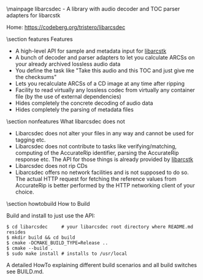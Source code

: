 \mainpage libarcsdec - A library with audio decoder and TOC parser adapters for libarcstk


Home: https://codeberg.org/tristero/libarcsdec


\section features Features

- A high-level API for sample and metadata input for [libarcstk][1]
- A bunch of decoder and parser adapters to let you calculate ARCSs on your
  already archived lossless audio data
- You define the task like "Take this audio and this TOC and just give me the
  checksums"
- Lets you recalculate ARCSs of a CD image at any time after ripping
- Facility to read virtually any lossless codec from virtually any
  container file (by the use of external dependencies)
- Hides completely the concrete decoding of audio data
- Hides completely the parsing of metadata files



\section nonfeatures What libarcsdec does not

- Libarcsdec does not alter your files in any way and cannot be used for tagging
  etc.
- Libarcsdec does not contribute to tasks like verifying/matching, computing of
  the AccurateRip identifier, parsing the AccurateRip response etc. The API for
  those things is already provided by [libarcstk][1]
- Libarcsdec does not rip CDs
- Libarcsdec offers no network facilities and is not supposed to do so. The
  actual HTTP request for fetching the reference values from AccurateRip is
  better performed by the HTTP networking client of your choice.



\section howtobuild How to Build

Build and install to just use the API:

	$ cd libarcsdec     # your libarcsdec root directory where README.md resides
	$ mkdir build && cd build
	$ cmake -DCMAKE_BUILD_TYPE=Release ..
	$ cmake --build .
	$ sudo make install # installs to /usr/local

A detailed HowTo explaining different build scenarios and all build switches see
BUILD.md.


[1]: https://codeberg.org/tristero/libarcs
